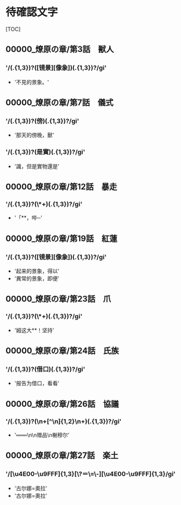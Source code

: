 # 待確認文字

[TOC]

## 00000_燎原の章/第3話　獣人

### '/(.{1,3})?([镜景][像象])(.{1,3})?/gi'

- '不見的景象。'


## 00000_燎原の章/第7話　儀式

### '/(.{1,3})?(傍)(.{1,3})?/gi'

- '那天的傍晚，獸'

### '/(.{1,3})?(是實)(.{1,3})?/gi'

- '識，但是實物還是'


## 00000_燎原の章/第12話　暴走

### '/(.{1,3})?(\\*+)(.{1,3})?/gi'

- '「**，哔─'


## 00000_燎原の章/第19話　紅蓮

### '/(.{1,3})?([镜景][像象])(.{1,3})?/gi'

- '起来的景象，得以'
- '異常的景象，即便'


## 00000_燎原の章/第23話　爪

### '/(.{1,3})?(\\*+)(.{1,3})?/gi'

- '姆这大**！坚持'


## 00000_燎原の章/第24話　氏族

### '/(.{1,3})?(借口)(.{1,3})?/gi'

- '报告为借口，看看'


## 00000_燎原の章/第26話　協議

### '/(.{1,3})?(\n+[^\n]{1,2}\n+)(.{1,3})?/gi'

- '═══\n\n赠品\n榭穆尔'


## 00000_燎原の章/第27話　楽土

### '/[\\u4E00-\\u9FFF]{1,3}[\\?＝\\=\\-][\\u4E00-\\u9FFF]{1,3}/gi'

- '古尔娜=奧拉'
- '古尔娜=奧拉'
